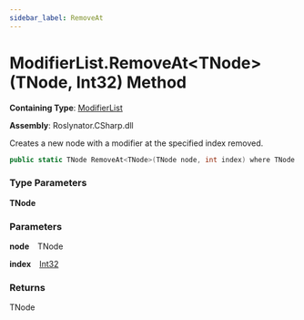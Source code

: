 ```yaml
---
sidebar_label: RemoveAt
---
```


# ModifierList\.RemoveAt&lt;TNode&gt;\(TNode, Int32\) Method

**Containing Type**: [ModifierList](../index.md)

**Assembly**: Roslynator\.CSharp\.dll

  
Creates a new node with a modifier at the specified index removed\.

```csharp
public static TNode RemoveAt<TNode>(TNode node, int index) where TNode : Microsoft.CodeAnalysis.SyntaxNode
```

### Type Parameters

**TNode**

### Parameters

**node** &ensp; TNode

**index** &ensp; [Int32](https://docs.microsoft.com/en-us/dotnet/api/system.int32)

### Returns

TNode

